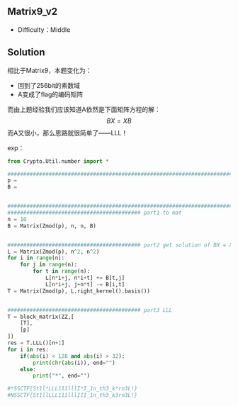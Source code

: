## Matrix9_v2

+ Difficulty：Middle

## Solution

相比于Matrix9，本题变化为：

+ 回到了256bit的素数域
+ A变成了flag的编码矩阵

而由上题经验我们应该知道A依然是下面矩阵方程的解：
$$
BX = XB
$$
而A又很小，那么思路就很简单了——LLL！

exp：

```python
from Crypto.Util.number import *

############################################################################################### data
p = 
B = 


############################################################################################### exp
########################################## part1 to mat
n = 10
B = Matrix(Zmod(p), n, n, B)


########################################## part2 get solution of BX = XB
L = Matrix(Zmod(p), n^2, n^2)
for i in range(n):
    for j in range(n):
        for t in range(n):
            L[n*i+j, n*i+t] += B[t,j]
            L[n*i+j, j+n*t] -= B[i,t]
T = Matrix(Zmod(p), L.right_kernel().basis())


########################################## part3 LLL
T = block_matrix(ZZ,[
    [T],
    [p]
])
res = T.LLL()[n+1]
for i in res:
    if(abs(i) < 128 and abs(i) > 32):
        print(chr(abs(i)), end="")
    else:
        print("*", end="")

#*SSCTF{St1l*LLL111lllI*I_1n_th3_k*rn3L!}
#NSSCTF{St1llLLL111lllIII_1n_th3_k3rn3L!}
```

